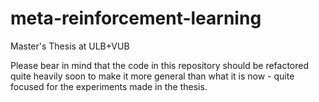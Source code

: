 # meta-reinforcement-learning
Master's Thesis at ULB+VUB

Please bear in mind that the code in this repository should be 
refactored quite heavily soon to make it more general than what it
is now - quite focused for the experiments made in the 
thesis.
